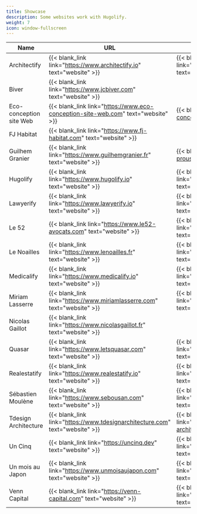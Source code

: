 ```yaml
---
title: Showcase
description: Some websites work with Hugolify.
weight: 7
icon: window-fullscreen
---
```


| Name | URL | Repository |
|----------|-|-|
| Architectify | {{< blank_link link="https://www.architectify.io" text="website" >}} | {{< blank_link link="https://github.com/sebousan/architectify-www" text="repository" >}} |
| Biver | {{< blank_link link="https://www.jcbiver.com" text="website" >}} | |
| Eco-conception site Web | {{< blank_link link="https://www.eco-conception-site-web.com" text="website" >}} | {{< blank_link link="https://github.com/sebousan/eco-conception-site-web" text="repository" >}} |
| FJ Habitat | {{< blank_link link="https://www.fj-habitat.com" text="website" >}} | |
| Guilhem Granier | {{< blank_link link="https://www.guilhemgranier.fr" text="website" >}} | {{< blank_link link="https://github.com/arthaud-proust-pro/guilhemgranier.fr" text="repository" >}} |
| Hugolify | {{< blank_link link="https://www.hugolify.io" text="website" >}} | {{< blank_link link="https://github.com/sebousan/hugolify-www" text="repository" >}} |
| Lawyerify | {{< blank_link link="https://www.lawyerify.io" text="website" >}} | {{< blank_link link="https://github.com/sebousan/lawyerify-www" text="repository" >}} |
| Le 52 | {{< blank_link link="https://www.le52-avocats.com" text="website" >}} | {{< blank_link link="https://github.com/sebousan/le52-avocats" text="repository" >}} |
| Le Noailles | {{< blank_link link="https://www.lenoailles.fr" text="website" >}} | {{< blank_link link="https://github.com/sebousan/lenoailles" text="repository" >}} |
| Medicalify | {{< blank_link link="https://www.medicalify.io" text="website" >}} | {{< blank_link link="https://github.com/sebousan/medicalify-www" text="repository" >}} |
| Miriam Lasserre | {{< blank_link link="https://www.miriamlasserre.com" text="website" >}} | {{< blank_link link="https://github.com/sebousan/miriamlasserre" text="repository" >}} |
| Nicolas Gaillot | {{< blank_link link="https://www.nicolasgaillot.fr" text="website" >}} | |
| Quasar | {{< blank_link link="https://www.letsquasar.com" text="website" >}} | {{< blank_link link="https://github.com/sebousan/quasar" text="repository" >}} |
| Realestatify | {{< blank_link link="https://www.realestatify.io" text="website" >}} | {{< blank_link link="https://github.com/sebousan/realestatify-www" text="repository" >}} |
| Sébastien Moulène | {{< blank_link link="https://www.sebousan.com" text="website" >}} | {{< blank_link link="https://github.com/sebousan/sebastienmoulene" text="repository" >}} |
| Tdesign Architecture | {{< blank_link link="https://www.tdesignarchitecture.com" text="website" >}} | {{< blank_link link="https://github.com/sebousan/tdesign-architecture" text="repository" >}} |
| Un Cinq | {{< blank_link link="https://uncinq.dev" text="website" >}} | {{< blank_link link="https://github.com/sebousan/uncinq.dev" text="repository" >}} |
| Un mois au Japon | {{< blank_link link="https://www.unmoisaujapon.com" text="website" >}} | {{< blank_link link="https://github.com/sebousan/unmoisaujapon" text="repository" >}} |
| Venn Capital | {{< blank_link link="https://venn-capital.com" text="website" >}} | {{< blank_link link="https://github.com/sebousan/venn-capital" text="repository" >}} |